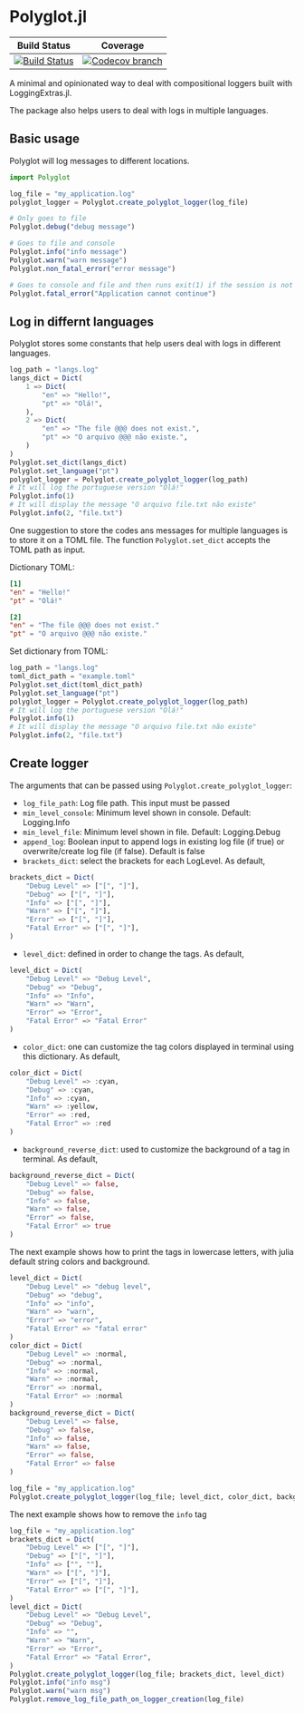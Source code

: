 [build-img]: https://github.com/psrenergy/Polyglot.jl/workflows/CI/badge.svg?branch=master
[build-url]: https://github.com/psrenergy/Polyglot.jl/actions?query=workflow%3ACI

[codecov-img]: https://codecov.io/gh/psrenergy/Polyglot.jl/coverage.svg?branch=master
[codecov-url]: https://codecov.io/gh/psrenergy/Polyglot.jl?branch=master

# Polyglot.jl

| **Build Status** | **Coverage** |
|:-----------------:|:-----------------:|
| [![Build Status][build-img]][build-url] | [![Codecov branch][codecov-img]][codecov-url] |

A minimal and opinionated way to deal with compositional loggers built with LoggingExtras.jl. 

The package also helps users to deal with logs in multiple languages.

## Basic usage

Polyglot will log messages to different locations.

```julia
import Polyglot

log_file = "my_application.log"
polyglot_logger = Polyglot.create_polyglot_logger(log_file)

# Only goes to file
Polyglot.debug("debug message")

# Goes to file and console
Polyglot.info("info message")
Polyglot.warn("warn message")
Polyglot.non_fatal_error("error message")

# Goes to console and file and then runs exit(1) if the session is not iterative.
Polyglot.fatal_error("Application cannot continue")
```

## Log in differnt languages

Polyglot stores some constants that help users deal with logs in different languages.

```julia
log_path = "langs.log"
langs_dict = Dict(
    1 => Dict(
        "en" => "Hello!",
        "pt" => "Olá!",
    ),
    2 => Dict(
        "en" => "The file @@@ does not exist.",
        "pt" => "O arquivo @@@ não existe.",
    )
)
Polyglot.set_dict(langs_dict)
Polyglot.set_language("pt")
polyglot_logger = Polyglot.create_polyglot_logger(log_path)
# It will log the portuguese version "Olá!"
Polyglot.info(1)
# It will display the message "O arquivo file.txt não existe"
Polyglot.info(2, "file.txt")
```

One suggestion to store the codes ans messages for multiple languages is to store it on a TOML file. The function `Polyglot.set_dict` accepts the TOML path as input. 

Dictionary TOML:
```toml
[1]
"en" = "Hello!"
"pt" = "Olá!"

[2]
"en" = "The file @@@ does not exist."
"pt" = "O arquivo @@@ não existe."
```

Set dictionary from TOML:
```julia
log_path = "langs.log"
toml_dict_path = "example.toml"
Polyglot.set_dict(toml_dict_path)
Polyglot.set_language("pt")
polyglot_logger = Polyglot.create_polyglot_logger(log_path)
# It will log the portuguese version "Olá!"
Polyglot.info(1)
# It will display the message "O arquivo file.txt não existe"
Polyglot.info(2, "file.txt")
```

## Create logger

The arguments that can be passed using `Polyglot.create_polyglot_logger`:
* `log_file_path`: Log file path. This input must be passed
* `min_level_console`: Minimum level shown in console. Default: Logging.Info
* `min_level_file`: Minimum level shown in file. Default: Logging.Debug
* `append_log`: Boolean input to append logs in existing log file (if true) or overwrite/create log file (if false). Default is false
* `brackets_dict`: select the brackets for each LogLevel. As default,
```julia
brackets_dict = Dict(
    "Debug Level" => ["[", "]"],
    "Debug" => ["[", "]"],
    "Info" => ["[", "]"],
    "Warn" => ["[", "]"],
    "Error" => ["[", "]"],
    "Fatal Error" => ["[", "]"],
)
```
* `level_dict`: defined in order to change the tags. As default, 
```julia
level_dict = Dict(
    "Debug Level" => "Debug Level",
    "Debug" => "Debug",
    "Info" => "Info",
    "Warn" => "Warn",
    "Error" => "Error",
    "Fatal Error" => "Fatal Error"
)
```
* `color_dict`: one can customize the tag colors displayed in terminal using this dictionary. As default,
```julia
color_dict = Dict(
    "Debug Level" => :cyan,
    "Debug" => :cyan,
    "Info" => :cyan,
    "Warn" => :yellow,
    "Error" => :red,
    "Fatal Error" => :red
)
```
* `background_reverse_dict`: used to customize the background of a tag in terminal. As default, 
```julia
background_reverse_dict = Dict(
    "Debug Level" => false,
    "Debug" => false,
    "Info" => false,
    "Warn" => false,
    "Error" => false,
    "Fatal Error" => true
)
```

The next example shows how to print the tags in lowercase letters, with julia default string colors and background.
```julia
level_dict = Dict(
    "Debug Level" => "debug level",
    "Debug" => "debug",
    "Info" => "info",
    "Warn" => "warn",
    "Error" => "error",
    "Fatal Error" => "fatal error"
)
color_dict = Dict(
    "Debug Level" => :normal,
    "Debug" => :normal,
    "Info" => :normal,
    "Warn" => :normal,
    "Error" => :normal,
    "Fatal Error" => :normal
)
background_reverse_dict = Dict(
    "Debug Level" => false,
    "Debug" => false,
    "Info" => false,
    "Warn" => false,
    "Error" => false,
    "Fatal Error" => false
)

log_file = "my_application.log"
Polyglot.create_polyglot_logger(log_file; level_dict, color_dict, background_reverse_dict)
```

The next example shows how to remove the `info` tag
```julia
log_file = "my_application.log"
brackets_dict = Dict(
    "Debug Level" => ["[", "]"],
    "Debug" => ["[", "]"],
    "Info" => ["", ""],
    "Warn" => ["[", "]"],
    "Error" => ["[", "]"],
    "Fatal Error" => ["[", "]"],
)
level_dict = Dict(
    "Debug Level" => "Debug Level",
    "Debug" => "Debug",
    "Info" => "",
    "Warn" => "Warn",
    "Error" => "Error",
    "Fatal Error" => "Fatal Error",
)
Polyglot.create_polyglot_logger(log_file; brackets_dict, level_dict)
Polyglot.info("info msg")
Polyglot.warn("warn msg")
Polyglot.remove_log_file_path_on_logger_creation(log_file)
```
